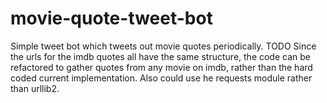 # movie-quote-tweet-bot
Simple tweet bot which tweets out movie quotes periodically.
TODO
Since the urls for the imdb quotes all have the same structure, the code can be refactored to gather quotes from any movie on imdb, rather than the hard coded current implementation. Also could use he requests module rather than urllib2.

